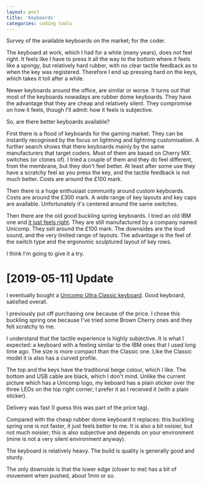 ```yaml
---
layout: post
title: 'Keyboards'
categories: coding tools
---
```


Survey of the available keyboards on the market; for the coder.


The keyboard at work, which I had for a while (many years), does not feel
right.  It feels like I have to press it all the way to the bottom where it
feels like a spongy, but relatively hard rubber, with no clear tactile feedback
as to when the key was registered. Therefore I end up pressing hard on the
keys, which takes it toll after a while.

Newer keyboards around the office, are similar or worse. It turns out that most
of the keyboards nowadays are rubber dome keyboards. They have the advantage
that they are cheap and relatively silent. They compromise on how it feels,
though I'll admit: how it feels is subjective.

So, are there better keyboards available?

First there is a flood of keyboards for the gaming market. They can be
instantly recognised by the focus on lightning and lightning customisation. A
further search shows that there keyboards mainly by the same manufacturers that
target coders. Most of them are based on Cherry MX switches (or clones of). I
tried a couple of them and they do feel different, from the membrane, but they
don't feel better. At least after some use they have a scratchy feel as you
press the key, and the tactile feedback is not much better. Costs are around
the £100 mark.

Then there is a huge enthusiast community around custom keyboards. Costs are
around the £300 mark. A wide range of key layouts and key caps are available.
Unfortunately it's centered around the same switches.

Then there are the old good buckling spring keyboards. I tried an old IBM one
and [it just feels right][unicomp-review]. They are still manufactured by a
company named Unicomp. They sell around the £100 mark. The downsides are the
loud sound, and the very limited range of layouts. The advantage is the feel of
the switch type and the ergonomic sculptured layout of key rows.

I think I'm going to give it a try.

# [2019-05-11] Update

I eventually bought a [Unicomp Ultra Classic keyboard][my-review]. Good
keyboard, satisfied overall.

I previously put off purchasing one because of the price. I chose this buckling
spring one because I've tried some Brown Cherry ones and they felt scratchy to
me.

I understand that the tactile experience is highly subjective. It is what I
expected: a keyboard with a feeling similar to the IBM ones that I used long
time ago. The size is more compact than the Classic one. Like the Classic
model it is also has a curved profile.

The top and the keys have the traditional beige colour, which I like. The
bottom and USB cable are black, which I don't mind. Unlike the current picture
which has a Unicomp logo, my keboard has a plain sticker over the three LEDs on
the top right corner; I prefer it as I received it (with a plain sticker).

Delivery was fast (I guess this was part of the price tag).

Compared with the cheap rubber dome keyboard it replaces: this buckling spring
one is not faster, it just feels better to me. It is also a bit noisier, but
not much noisier; this is also subjective and depends on your environment (mine
is not a very silent environment anyway).

The keyboard is relatively heavy. The build is quality is generally good and
sturdy.

The only downside is that the lower edge (closer to me) has a bit of movement
when pushed, about 1mm or so.

[unicomp-review]: https://www.youtube.com/watch?v=-A-vRZth7SI
[my-review]: https://www.keyboardco.com/product.asp?PRODUCT=1029
